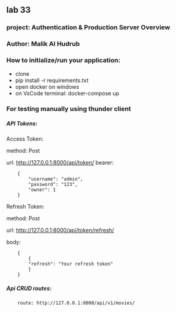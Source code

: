 ## lab 33
### project: Authentication & Production Server Overview
### Author: Malik Al Hudrub
### How to initialize/run your application:

+ clone 
+ pip install -r requirements.txt
+ open docker on windows
+ on VsCode terminal: docker-compose up
 

### For testing manually using thunder client


##### API Tokens:

Access Token:

method: Post

url: http://127.0.0.1:8000/api/token/
bearer:

```
    {
        "username": "admin",
        "password": "123",
        "owner": 1
    }

```

Refresh Token:

method: Post

url: http://127.0.0.1:8000/api/token/refresh/

body:

```
    {
        {
        "refresh": "Your refresh token"
        }
    }

```




##### Api CRUD routes:

```
    route: http://127.0.0.1:8000/api/v1/movies/

```

